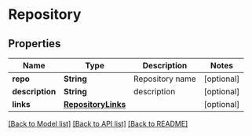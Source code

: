 # Repository

## Properties
Name | Type | Description | Notes
------------ | ------------- | ------------- | -------------
**repo** | **String** | Repository name | [optional] 
**description** | **String** | description | [optional] 
**links** | [**RepositoryLinks**](RepositoryLinks.md) |  | [optional] 

[[Back to Model list]](../README.md#documentation-for-models) [[Back to API list]](../README.md#documentation-for-api-endpoints) [[Back to README]](../README.md)


